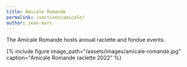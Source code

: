 ```yaml
---
title: Amicale Romande
permalink: /sections/amicale/
author: jean-marc
---
```


The Amicale Romande hosts annual raclette and fondue events.

{% include figure image_path="/assets/images/amicale-romande.jpg"
caption="Amicale Romande raclette 2022" %}

